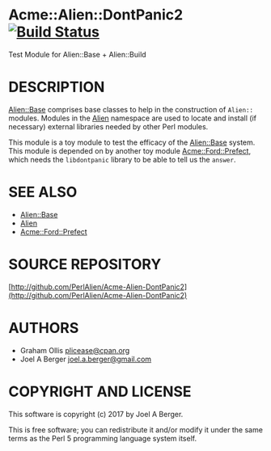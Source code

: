 # Acme::Alien::DontPanic2 [![Build Status](https://travis-ci.org/PerlAlien/Acme-Alien-DontPanic2.svg)](http://travis-ci.org/PerlAlien/Acme-Alien-DontPanic2)

Test Module for Alien::Base + Alien::Build

# DESCRIPTION

[Alien::Base](https://metacpan.org/pod/Alien::Base) comprises base classes to help in the construction of `Alien::` modules. Modules in the [Alien](https://metacpan.org/pod/Alien) namespace are used to locate and install (if necessary) external libraries needed by other Perl modules.

This module is a toy module to test the efficacy of the [Alien::Base](https://metacpan.org/pod/Alien::Base) system. This module is depended on by another toy module [Acme::Ford::Prefect](https://metacpan.org/pod/Acme::Ford::Prefect), which needs the `libdontpanic` library to be able to tell us the `answer`.

# SEE ALSO

- [Alien::Base](https://metacpan.org/pod/Alien::Base)
- [Alien](https://metacpan.org/pod/Alien)
- [Acme::Ford::Prefect](https://metacpan.org/pod/Acme::Ford::Prefect)

# SOURCE REPOSITORY

[http://github.com/PerlAlien/Acme-Alien-DontPanic2](http://github.com/PerlAlien/Acme-Alien-DontPanic2)

# AUTHORS

- Graham Ollis <plicease@cpan.org>
- Joel A Berger <joel.a.berger@gmail.com>

# COPYRIGHT AND LICENSE

This software is copyright (c) 2017 by Joel A Berger.

This is free software; you can redistribute it and/or modify it under
the same terms as the Perl 5 programming language system itself.
